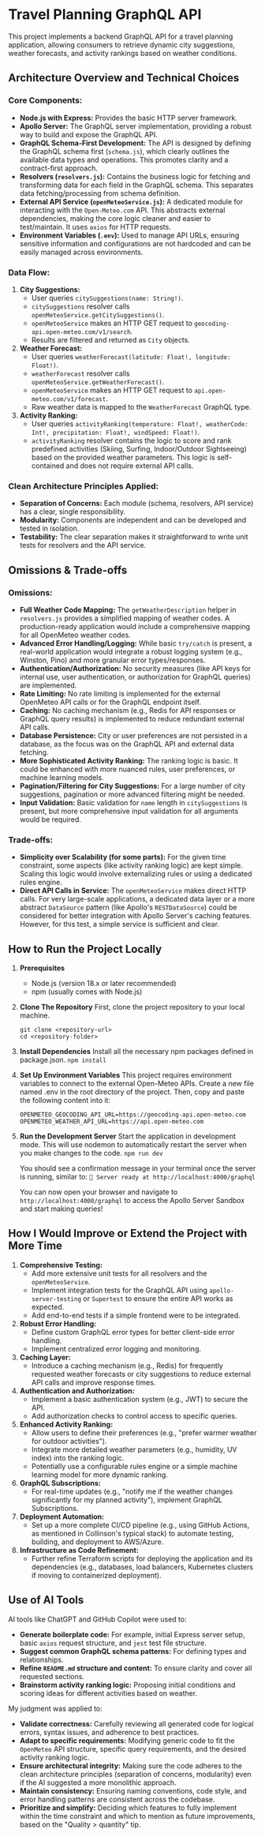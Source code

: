 # Travel Planning GraphQL API

This project implements a backend GraphQL API for a travel planning application, allowing consumers to retrieve dynamic city suggestions, weather forecasts, and activity rankings based on weather conditions.

## Architecture Overview and Technical Choices

### Core Components:

- **Node.js with Express:** Provides the basic HTTP server framework.
- **Apollo Server:** The GraphQL server implementation, providing a robust way to build and expose the GraphQL API.
- **GraphQL Schema-First Development:** The API is designed by defining the GraphQL schema first (`schema.js`), which clearly outlines the available data types and operations. This promotes clarity and a contract-first approach.
- **Resolvers (`resolvers.js`):** Contains the business logic for fetching and transforming data for each field in the GraphQL schema. This separates data fetching/processing from schema definition.
- **External API Service (`openMeteoService.js`):** A dedicated module for interacting with the `Open-Meteo.com` API. This abstracts external dependencies, making the core logic cleaner and easier to test/maintain. It uses `axios` for HTTP requests.
- **Environment Variables (`.env`):** Used to manage API URLs, ensuring sensitive information and configurations are not hardcoded and can be easily managed across environments.

### Data Flow:

1. **City Suggestions:**
   - User queries `citySuggestions(name: String!)`.
   - `citySuggestions` resolver calls `openMeteoService.getCitySuggestions()`.
   - `openMeteoService` makes an HTTP GET request to `geocoding-api.open-meteo.com/v1/search`.
   - Results are filtered and returned as `City` objects.
2. **Weather Forecast:**
   - User queries `weatherForecast(latitude: Float!, longitude: Float!)`.
   - `weatherForecast` resolver calls `openMeteoService.getWeatherForecast()`.
   - `openMeteoService` makes an HTTP GET request to `api.open-meteo.com/v1/forecast`.
   - Raw weather data is mapped to the `WeatherForecast` GraphQL type.
3. **Activity Ranking:**
   - User queries `activityRanking(temperature: Float!, weatherCode: Int!, precipitation: Float!, windSpeed: Float!)`.
   - `activityRanking` resolver contains the logic to score and rank predefined activities (Skiing, Surfing, Indoor/Outdoor Sightseeing) based on the provided weather parameters. This logic is self-contained and does not require external API calls.

### Clean Architecture Principles Applied:

- **Separation of Concerns:** Each module (schema, resolvers, API service) has a clear, single responsibility.
- **Modularity:** Components are independent and can be developed and tested in isolation.
- **Testability:** The clear separation makes it straightforward to write unit tests for resolvers and the API service.

## Omissions & Trade-offs

### Omissions:

- **Full Weather Code Mapping:** The `getWeatherDescription` helper in `resolvers.js` provides a simplified mapping of weather codes. A production-ready application would include a comprehensive mapping for all OpenMeteo weather codes.
- **Advanced Error Handling/Logging:** While basic `try/catch` is present, a real-world application would integrate a robust logging system (e.g., Winston, Pino) and more granular error types/responses.
- **Authentication/Authorization:** No security measures (like API keys for internal use, user authentication, or authorization for GraphQL queries) are implemented.
- **Rate Limiting:** No rate limiting is implemented for the external OpenMeteo API calls or for the GraphQL endpoint itself.
- **Caching:** No caching mechanism (e.g., Redis for API responses or GraphQL query results) is implemented to reduce redundant external API calls.
- **Database Persistence:** City or user preferences are not persisted in a database, as the focus was on the GraphQL API and external data fetching.
- **More Sophisticated Activity Ranking:** The ranking logic is basic. It could be enhanced with more nuanced rules, user preferences, or machine learning models.
- **Pagination/Filtering for City Suggestions:** For a large number of city suggestions, pagination or more advanced filtering might be needed.
- **Input Validation:** Basic validation for `name` length in `citySuggestions` is present, but more comprehensive input validation for all arguments would be required.

### Trade-offs:

- **Simplicity over Scalability (for some parts):** For the given time constraint, some aspects (like activity ranking logic) are kept simple. Scaling this logic would involve externalizing rules or using a dedicated rules engine.
- **Direct API Calls in Service:** The `openMeteoService` makes direct HTTP calls. For very large-scale applications, a dedicated data layer or a more abstract `DataSource` pattern (like Apollo's `RESTDataSource`) could be considered for better integration with Apollo Server's caching features. However, for this test, a simple service is sufficient and clear.

## How to Run the Project Locally

1. **Prerequisites**

   - Node.js (version 18.x or later recommended)
   - npm (usually comes with Node.js)

1. **Clone The Repository**
   First, clone the project repository to your local machine.

   ```
   git clone <repository-url>
   cd <repository-folder>
   ```

2. **Install Dependencies**
   Install all the necessary npm packages defined in package.json.
   `npm install`

3. **Set Up Environment Variables**
   This project requires environment variables to connect to the external Open-Meteo APIs.
   Create a new file named .env in the root directory of the project. Then, copy and paste the following content into it:

   ```
   OPENMETEO_GEOCODING_API_URL=https://geocoding-api.open-meteo.com
   OPENMETEO_WEATHER_API_URL=https://api.open-meteo.com
   ```

4. **Run the Development Server**
   Start the application in development mode. This will use nodemon to automatically restart the server when you make changes to the code.
   `npm run dev`

   You should see a confirmation message in your terminal once the server is running, similar to:
   `🚀 Server ready at http://localhost:4000/graphql`

   You can now open your browser and navigate to `http://localhost:4000/graphql` to access the Apollo Server Sandbox and start making queries!

## How I Would Improve or Extend the Project with More Time

1.  **Comprehensive Testing:**
    - Add more extensive unit tests for all resolvers and the `openMeteoService`.
    - Implement integration tests for the GraphQL API using `apollo-server-testing` or `Supertest` to ensure the entire API works as expected.
    - Add end-to-end tests if a simple frontend were to be integrated.
2.  **Robust Error Handling:**
    - Define custom GraphQL error types for better client-side error handling.
    - Implement centralized error logging and monitoring.
3.  **Caching Layer:**
    - Introduce a caching mechanism (e.g., Redis) for frequently requested weather forecasts or city suggestions to reduce external API calls and improve response times.
4.  **Authentication and Authorization:**
    - Implement a basic authentication system (e.g., JWT) to secure the API.
    - Add authorization checks to control access to specific queries.
5.  **Enhanced Activity Ranking:**
    - Allow users to define their preferences (e.g., "prefer warmer weather for outdoor activities").
    - Integrate more detailed weather parameters (e.g., humidity, UV index) into the ranking logic.
    - Potentially use a configurable rules engine or a simple machine learning model for more dynamic ranking.
6.  **GraphQL Subscriptions:**
    - For real-time updates (e.g., "notify me if the weather changes significantly for my planned activity"), implement GraphQL Subscriptions.
7.  **Deployment Automation:**
    - Set up a more complete CI/CD pipeline (e.g., using GitHub Actions, as mentioned in Collinson's typical stack) to automate testing, building, and deployment to AWS/Azure.
8.  **Infrastructure as Code Refinement:**
    - Further refine Terraform scripts for deploying the application and its dependencies (e.g., databases, load balancers, Kubernetes clusters if moving to containerized deployment).

## Use of AI Tools

AI tools like ChatGPT and GitHub Copilot were used to:

- **Generate boilerplate code:** For example, initial Express server setup, basic `axios` request structure, and `jest` test file structure.
- **Suggest common GraphQL schema patterns:** For defining types and relationships.
- **Refine `README.md` structure and content:** To ensure clarity and cover all requested sections.
- **Brainstorm activity ranking logic:** Proposing initial conditions and scoring ideas for different activities based on weather.

My judgment was applied to:

- **Validate correctness:** Carefully reviewing all generated code for logical errors, syntax issues, and adherence to best practices.
- **Adapt to specific requirements:** Modifying generic code to fit the `OpenMeteo` API structure, specific query requirements, and the desired activity ranking logic.
- **Ensure architectural integrity:** Making sure the code adheres to the clean architecture principles (separation of concerns, modularity) even if the AI suggested a more monolithic approach.
- **Maintain consistency:** Ensuring naming conventions, code style, and error handling patterns are consistent across the codebase.
- **Prioritize and simplify:** Deciding which features to fully implement within the time constraint and which to mention as future improvements, based on the "Quality > quantity" tip.
